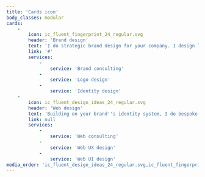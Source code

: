 ```yaml
---
title: 'Cards icon'
body_classes: modular
cards:
    -
        icon: ic_fluent_fingerprint_24_regular.svg
        header: 'Brand design'
        text: 'I do strategic brand design for your company. I design logos and brand identity systems, based on deep understanding of your brand and audiences, that form a unique and cohesive message.'
        link: '#'
        services:
            -
                service: 'Brand consulting'
            -
                service: 'Logo design'
            -
                service: 'Identity design'
    -
        icon: ic_fluent_design_ideas_24_regular.svg
        header: 'Web design'
        text: 'Building on your brand''s identity system, I do bespoke web design for a variety of applications, from microsites to complex webshops. With very strong background, and partnerships in development, design is a truly unique process.'
        link: null
        services:
            -
                service: 'Web consulting'
            -
                service: 'Web UX design'
            -
                service: 'Web UI design'
media_order: 'ic_fluent_design_ideas_24_regular.svg,ic_fluent_fingerprint_24_regular.svg'
---
```


